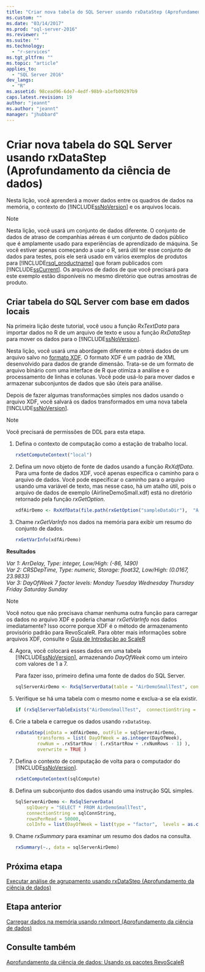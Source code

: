 ```yaml
---
title: "Criar nova tabela do SQL Server usando rxDataStep (Aprofundamento da ci&#234;ncia de dados) | Microsoft Docs"
ms.custom: ""
ms.date: "03/14/2017"
ms.prod: "sql-server-2016"
ms.reviewer: ""
ms.suite: ""
ms.technology: 
  - "r-services"
ms.tgt_pltfrm: ""
ms.topic: "article"
applies_to: 
  - "SQL Server 2016"
dev_langs: 
  - "R"
ms.assetid: 98cead96-6de7-4edf-98b9-a1efb09297b9
caps.latest.revision: 19
author: "jeannt"
ms.author: "jeannt"
manager: "jhubbard"
---
```

# Criar nova tabela do SQL Server usando rxDataStep (Aprofundamento da ci&#234;ncia de dados)
Nesta lição, você aprenderá a mover dados entre os quadros de dados na memória, o contexto do [!INCLUDE[ssNoVersion](../../includes/ssnoversion-md.md)] e os arquivos locais.  
  
> [!NOTE]  
> Nesta lição, você usará um conjunto de dados diferente. O conjunto de dados de atraso de companhias aéreas é um conjunto de dados público que é amplamente usado para experiências de aprendizado de máquina. Se você estiver apenas começando a usar o R, será útil ter esse conjunto de dados para testes, pois ele será usado em vários exemplos de produtos para [!INCLUDE[rsql_productname](../../includes/rsql-productname-md.md)] que foram publicados com [!INCLUDE[ssCurrent](../../includes/sscurrent-md.md)]. Os arquivos de dados de que você precisará para este exemplo estão disponíveis no mesmo diretório que outras amostras de produto.  
  
## Criar tabela do SQL Server com base em dados locais  
Na primeira lição deste tutorial, você usou a função *RxTextData* para importar dados no R de um arquivo de texto e usou a função *RxDataStep* para mover os dados para o [!INCLUDE[ssNoVersion](../../includes/ssnoversion-md.md)].  
  
Nesta lição, você usará uma abordagem diferente e obterá dados de um arquivo salvo no [formato XDF](https://en.wikipedia.org/wiki/Extensible_Data_Format). O formato XDF é um padrão de XML desenvolvido para dados de grande dimensão. Trata-se de um formato de arquivo binário com uma interface de R que otimiza a análise e o processamento de linhas e colunas.  Você pode usá-lo para mover dados e armazenar subconjuntos de dados que são úteis para análise.
  
Depois de fazer algumas transformações simples nos dados usando o arquivo XDF, você salvará os dados transformados em uma nova tabela [!INCLUDE[ssNoVersion](../../includes/ssnoversion-md.md)].  
  
> [!NOTE]  
> Você precisará de permissões de DDL para esta etapa.  
  
1.  Defina o contexto de computação como a estação de trabalho local.  
  
    ```R  
    rxSetComputeContext("local")   
    ```  
  
2.  Defina um novo objeto de fonte de dados usando a função *RxXdfData*. Para uma fonte de dados XDF, você apenas especifica o caminho para o arquivo de dados.  Você pode especificar o caminho para o arquivo usando uma variável de texto, mas nesse caso, há um atalho útil, pois o arquivo de dados de exemplo (AirlineDemoSmall.xdf) está no diretório retornado pela função *rxGetOption*.
  
    ```R  
    xdfAirDemo <- RxXdfData(file.path(rxGetOption("sampleDataDir"),  "AirlineDemoSmall.xdf"))   
    ```  
  
  
3.  Chame *rxGetVarInfo* nos dados na memória para exibir um resumo do conjunto de dados.  
  
    ```R  
    rxGetVarInfo(xdfAirDemo)    
    ```  
  
**Resultados**  
  
*Var 1: ArrDelay, Type: integer, Low/High: (-86, 1490)*   
*Var 2: CRSDepTime, Type: numeric, Storage: float32, Low/High: (0.0167, 23.9833)*   
*Var 3: DayOfWeek 7 factor levels: Monday Tuesday Wednesday Thursday Friday Saturday Sunday*  

> [!NOTE]
> 
> Você notou que não precisava chamar nenhuma outra função para carregar os dados no arquivo XDF e poderia chamar *rxGetVarInfo* nos dados imediatamente? Isso ocorre porque XDF é o método de armazenamento provisório padrão para RevoScaleR. Para obter mais informações sobre arquivos XDF, consulte o [Guia de Introdução ao ScaleR](https://msdn.microsoft.com/microsoft-r/scaler-user-guide-data-transform#using-the-data-step-to-create-an-xdf-file-from-a-data-frame) 
  
4.  Agora, você colocará esses dados em uma tabela [!INCLUDE[ssNoVersion](../../includes/ssnoversion-md.md)], armazenando _DayOfWeek_ como um inteiro com valores de 1 a 7.  
  
    Para fazer isso, primeiro defina uma fonte de dados do SQL Server.  
  
    ```R  
    sqlServerAirDemo <- RxSqlServerData(table = "AirDemoSmallTest", connectionString = sqlConnString)   
    ```  
  
5.  Verifique se há uma tabela com o mesmo nome e exclua-a se ela existir.  
  
    ```R  
    if (rxSqlServerTableExists("AirDemoSmallTest",  connectionString = sqlConnString))  rxSqlServerDropTable("AirDemoSmallTest",  connectionString = sqlConnString)    
    ```  
  
6.  Crie a tabela e carregue os dados usando `rxDataStep`.  
  
    ```R  
    rxDataStep(inData = xdfAirDemo, outFile = sqlServerAirDemo,    
            transforms = list( DayOfWeek = as.integer(DayOfWeek),   
            rowNum = .rxStartRow : (.rxStartRow + .rxNumRows - 1) ),   
            overwrite = TRUE )    
    ```  
  
7.  Defina o contexto de computação de volta para o computador do [!INCLUDE[ssNoVersion](../../includes/ssnoversion-md.md)].  
  
    ```R  
    rxSetComputeContext(sqlCompute)  
    ```  
  
8.  Defina um subconjunto dos dados usando uma instrução SQL simples.  
  
    ```R    
    SqlServerAirDemo <- RxSqlServerData(  
        sqlQuery = "SELECT * FROM AirDemoSmallTest",      
        connectionString = sqlConnString,   
        rowsPerRead = 50000,      
        colInfo = list(DayOfWeek = list(type = "factor",  levels = as.character(1:7))))    
    ```  
  
9. Chame *rxSummary* para examinar um resumo dos dados na consulta.  
  
    ```R  
    rxSummary(~., data = sqlServerAirDemo)   
    ```  
  
## Próxima etapa  
[Executar análise de agrupamento usando rxDataStep &#40;Aprofundamento da ciência de dados&#41;](../../advanced-analytics/r-services/perform-chunking-analysis-using-rxdatastep-data-science-deep-dive.md)  
  
## Etapa anterior  
[Carregar dados na memória usando rxImport &#40;Aprofundamento da ciência de dados&#41;](../../advanced-analytics/r-services/load-data-into-memory-using-rximport-data-science-deep-dive.md)  
  
## Consulte também  
[Aprofundamento da ciência de dados: Usando os pacotes RevoScaleR](../../advanced-analytics/r-services/data-science-deep-dive-using-the-revoscaler-packages.md)  
  
  
  
